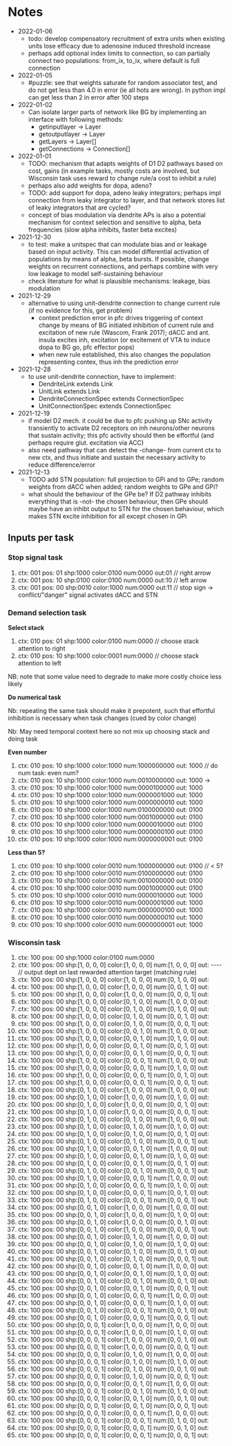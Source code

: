 # Notes
* 2022-01-06
   * todo: develop compensatory recruitment of extra units when existing units lose efficacy due to adenosine induced threshold increase
   * perhaps add optional index limits to connection, so can partially connect two populations: from_ix, to_ix, where default is full connection
* 2022-01-05
   * #puzzle: see that weights saturate for random associator test, and do not get less than 4.0 in error (ie all hots are wrong). In python impl can get less than 2 in error after 100 steps
* 2022-01-02
   * Can isolate larger parts of network like BG by implementing an interface with following methods:
      * getinputlayer -> Layer
      * getoutputlayer -> Layer
      * getLayers -> Layer[]
      * getConnections -> Connection[]
* 2022-01-01
   * TODO: mechanism that adapts weights of D1 D2 pathways based on cost, gains (in example tasks, mostly costs are involved, but Wisconsin task uses reward to change rule/a cost to inhibit a rule)
   * perhaps also add weights for dopa, adeno?
   * TODO: add support for dopa, adeno leaky integrators; perhaps impl connection from leaky integrator to layer, and that network stores list of leaky integrators that are cycled?
   * concept of bias modulation via dendrite APs is also a potential mechanism for context selection and sensitive to alpha, beta frequencies (slow alpha inhibits, faster beta excites)
* 2021-12-30
   * to test: make a unitspec that can modulate bias and or leakage based on input activity. This can model differential activation of populations by means of alpha, beta bursts. If possible, change weights on recurrent connections, and perhaps combine with very low leakage to model self-sustaining behaviour
   * check literature for what is plausible mechanisms: leakage, bias modulation 
* 2021-12-29
   * alternative to using unit-dendrite connection to change current rule (if no evidence for this, get problem)
      * context prediction error in pfc drives triggering of context change by means of BG initiated inhibition of current rule and excitation of new rule (Wascom, Frank 2017); dACC and ant. insula excites inh, excitation (or excitement of VTA to induce dopa to BG go, pfc effector pops)
      * when new rule established, this also changes the population representing contex, thus inh the prediction error
* 2021-12-28
   * to use unit-dendrite connection, have to implement:
      * DendriteLink extends Link
      * UnitLink extends Link
      * DendriteConnectionSpec extends ConnectionSpec
      * UnitConnectionSpec extends ConnectionSpec
* 2021-12-19
   * if model D2 mech. it could be due to pfc pushing up SNc activity transiently to activate D2 receptors on inh neurons/other neurons that sustain activity; this pfc activity should then be effortful (and perhaps require glut. excitation via ACC)
   * also need pathway that can detect the -change- from current ctx to new ctx, and thus initiate and sustain the necessary activity to reduce difference/error
* 2021-12-13 
   * TODO add STN population: full projection to GPi and to GPe; random weights from dACC when added; random weights to GPe and GPi?
   * what should the behaviour of the GPe be? If D2 pathway inhibits everything that is -not- the chosen behaviour, then GPe should maybe have an inhibt output to STN for the chosen behaviour, which makes STN excite inhibition for all except chosen in GPi

## Inputs per task
### Stop signal task
1. ctx: 001 pos: 01 shp:1000 color:0100 num:0000 out:01 // right arrow
1. ctx: 001 pos: 10 shp:0100 color:0100 num:0000 out:10 // left arrow
1. ctx: 001 pos: 00 shp:0010 color:1000 num:0000 out:11 // stop sign -> conflict/"danger" signal activates dACC and STN

### Demand selection task
**Select stack**
1. ctx: 010 pos: 01 shp:1000 color:0100 num:0000 // choose stack attention to right
1. ctx: 010 pos: 10 shp:1000 color:0001 num:0000 // choose stack attention to left

NB: note that some value need to degrade to make more costly choice less likely

**Do numerical task**

Nb: repeating the same task should make it prepotent, such that effortful inhibition is necessary when task changes (cued by color change) 

Nb: May need temporal context here so not mix up choosing stack and doing task 

**Even number**
1. ctx: 010 pos: 10 shp:1000 color:1000 num:1000000000 out: 1000 // do num task: even num?
1. ctx: 010 pos: 10 shp:1000 color:1000 num:0010000000 out: 1000 -> 
1. ctx: 010 pos: 10 shp:1000 color:1000 num:0000100000 out: 1000
1. ctx: 010 pos: 10 shp:1000 color:1000 num:0000001000 out: 1000
1. ctx: 010 pos: 10 shp:1000 color:1000 num:0000000010 out: 1000
1. ctx: 010 pos: 10 shp:1000 color:1000 num:0100000000 out: 0100
1. ctx: 010 pos: 10 shp:1000 color:1000 num:0001000000 out: 0100
1. ctx: 010 pos: 10 shp:1000 color:1000 num:0000010000 out: 0100
1. ctx: 010 pos: 10 shp:1000 color:1000 num:0000000100 out: 0100
1. ctx: 010 pos: 10 shp:1000 color:1000 num:0000000001 out: 0100

**Less than 5?**
1. ctx: 010 pos: 10 shp:1000 color:0010 num:1000000000 out: 0100 // < 5?
1. ctx: 010 pos: 10 shp:1000 color:0010 num:0100000000 out: 0100
1. ctx: 010 pos: 10 shp:1000 color:0010 num:0010000000 out: 0100
1. ctx: 010 pos: 10 shp:1000 color:0010 num:0001000000 out: 0100
1. ctx: 010 pos: 10 shp:1000 color:0010 num:0000010000 out: 1000
1. ctx: 010 pos: 10 shp:1000 color:0010 num:0000001000 out: 1000
1. ctx: 010 pos: 10 shp:1000 color:0010 num:0000000100 out: 1000
1. ctx: 010 pos: 10 shp:1000 color:0010 num:0000000010 out: 1000
1. ctx: 010 pos: 10 shp:1000 color:0010 num:0000000001 out: 1000

### Wisconsin task
1. ctx: 100 pos: 00 shp:1000 color:0100 num:0000
1. ctx: 100 pos: 00  shp:[1, 0, 0, 0] color:[1, 0, 0, 0] num:[1, 0, 0, 0] out: ---- // output dept on last rewarded attention target (matching rule)
1. ctx: 100 pos: 00  shp:[1, 0, 0, 0] color:[1, 0, 0, 0] num:[0, 1, 0, 0] out: 
1. ctx: 100 pos: 00  shp:[1, 0, 0, 0] color:[1, 0, 0, 0] num:[0, 0, 1, 0] out: 
1. ctx: 100 pos: 00  shp:[1, 0, 0, 0] color:[1, 0, 0, 0] num:[0, 0, 0, 1] out: 
1. ctx: 100 pos: 00  shp:[1, 0, 0, 0] color:[0, 1, 0, 0] num:[1, 0, 0, 0] out: 
1. ctx: 100 pos: 00  shp:[1, 0, 0, 0] color:[0, 1, 0, 0] num:[0, 1, 0, 0] out: 
1. ctx: 100 pos: 00  shp:[1, 0, 0, 0] color:[0, 1, 0, 0] num:[0, 0, 1, 0] out: 
1. ctx: 100 pos: 00  shp:[1, 0, 0, 0] color:[0, 1, 0, 0] num:[0, 0, 0, 1] out: 
1. ctx: 100 pos: 00  shp:[1, 0, 0, 0] color:[0, 0, 1, 0] num:[1, 0, 0, 0] out: 
1. ctx: 100 pos: 00  shp:[1, 0, 0, 0] color:[0, 0, 1, 0] num:[0, 1, 0, 0] out: 
1. ctx: 100 pos: 00  shp:[1, 0, 0, 0] color:[0, 0, 1, 0] num:[0, 0, 1, 0] out: 
1. ctx: 100 pos: 00  shp:[1, 0, 0, 0] color:[0, 0, 1, 0] num:[0, 0, 0, 1] out: 
1. ctx: 100 pos: 00  shp:[1, 0, 0, 0] color:[0, 0, 0, 1] num:[1, 0, 0, 0] out: 
1. ctx: 100 pos: 00  shp:[1, 0, 0, 0] color:[0, 0, 0, 1] num:[0, 1, 0, 0] out: 
1. ctx: 100 pos: 00  shp:[1, 0, 0, 0] color:[0, 0, 0, 1] num:[0, 0, 1, 0] out: 
1. ctx: 100 pos: 00  shp:[1, 0, 0, 0] color:[0, 0, 0, 1] num:[0, 0, 0, 1] out: 
1. ctx: 100 pos: 00  shp:[0, 1, 0, 0] color:[1, 0, 0, 0] num:[1, 0, 0, 0] out: 
1. ctx: 100 pos: 00  shp:[0, 1, 0, 0] color:[1, 0, 0, 0] num:[0, 1, 0, 0] out: 
1. ctx: 100 pos: 00  shp:[0, 1, 0, 0] color:[1, 0, 0, 0] num:[0, 0, 1, 0] out: 
1. ctx: 100 pos: 00  shp:[0, 1, 0, 0] color:[1, 0, 0, 0] num:[0, 0, 0, 1] out: 
1. ctx: 100 pos: 00  shp:[0, 1, 0, 0] color:[0, 1, 0, 0] num:[1, 0, 0, 0] out: 
1. ctx: 100 pos: 00  shp:[0, 1, 0, 0] color:[0, 1, 0, 0] num:[0, 1, 0, 0] out: 
1. ctx: 100 pos: 00  shp:[0, 1, 0, 0] color:[0, 1, 0, 0] num:[0, 0, 1, 0] out: 
1. ctx: 100 pos: 00  shp:[0, 1, 0, 0] color:[0, 1, 0, 0] num:[0, 0, 0, 1] out: 
1. ctx: 100 pos: 00  shp:[0, 1, 0, 0] color:[0, 0, 1, 0] num:[1, 0, 0, 0] out: 
1. ctx: 100 pos: 00  shp:[0, 1, 0, 0] color:[0, 0, 1, 0] num:[0, 1, 0, 0] out: 
1. ctx: 100 pos: 00  shp:[0, 1, 0, 0] color:[0, 0, 1, 0] num:[0, 0, 1, 0] out: 
1. ctx: 100 pos: 00  shp:[0, 1, 0, 0] color:[0, 0, 1, 0] num:[0, 0, 0, 1] out: 
1. ctx: 100 pos: 00  shp:[0, 1, 0, 0] color:[0, 0, 0, 1] num:[1, 0, 0, 0] out: 
1. ctx: 100 pos: 00  shp:[0, 1, 0, 0] color:[0, 0, 0, 1] num:[0, 1, 0, 0] out: 
1. ctx: 100 pos: 00  shp:[0, 1, 0, 0] color:[0, 0, 0, 1] num:[0, 0, 1, 0] out: 
1. ctx: 100 pos: 00  shp:[0, 1, 0, 0] color:[0, 0, 0, 1] num:[0, 0, 0, 1] out: 
1. ctx: 100 pos: 00  shp:[0, 0, 1, 0] color:[1, 0, 0, 0] num:[1, 0, 0, 0] out: 
1. ctx: 100 pos: 00  shp:[0, 0, 1, 0] color:[1, 0, 0, 0] num:[0, 1, 0, 0] out: 
1. ctx: 100 pos: 00  shp:[0, 0, 1, 0] color:[1, 0, 0, 0] num:[0, 0, 1, 0] out: 
1. ctx: 100 pos: 00  shp:[0, 0, 1, 0] color:[1, 0, 0, 0] num:[0, 0, 0, 1] out: 
1. ctx: 100 pos: 00  shp:[0, 0, 1, 0] color:[0, 1, 0, 0] num:[1, 0, 0, 0] out: 
1. ctx: 100 pos: 00  shp:[0, 0, 1, 0] color:[0, 1, 0, 0] num:[0, 1, 0, 0] out: 
1. ctx: 100 pos: 00  shp:[0, 0, 1, 0] color:[0, 1, 0, 0] num:[0, 0, 1, 0] out: 
1. ctx: 100 pos: 00  shp:[0, 0, 1, 0] color:[0, 1, 0, 0] num:[0, 0, 0, 1] out: 
1. ctx: 100 pos: 00  shp:[0, 0, 1, 0] color:[0, 0, 1, 0] num:[1, 0, 0, 0] out: 
1. ctx: 100 pos: 00  shp:[0, 0, 1, 0] color:[0, 0, 1, 0] num:[0, 1, 0, 0] out: 
1. ctx: 100 pos: 00  shp:[0, 0, 1, 0] color:[0, 0, 1, 0] num:[0, 0, 1, 0] out: 
1. ctx: 100 pos: 00  shp:[0, 0, 1, 0] color:[0, 0, 1, 0] num:[0, 0, 0, 1] out: 
1. ctx: 100 pos: 00  shp:[0, 0, 1, 0] color:[0, 0, 0, 1] num:[1, 0, 0, 0] out: 
1. ctx: 100 pos: 00  shp:[0, 0, 1, 0] color:[0, 0, 0, 1] num:[0, 1, 0, 0] out: 
1. ctx: 100 pos: 00  shp:[0, 0, 1, 0] color:[0, 0, 0, 1] num:[0, 0, 1, 0] out: 
1. ctx: 100 pos: 00  shp:[0, 0, 1, 0] color:[0, 0, 0, 1] num:[0, 0, 0, 1] out: 
1. ctx: 100 pos: 00  shp:[0, 0, 0, 1] color:[1, 0, 0, 0] num:[1, 0, 0, 0] out: 
1. ctx: 100 pos: 00  shp:[0, 0, 0, 1] color:[1, 0, 0, 0] num:[0, 1, 0, 0] out: 
1. ctx: 100 pos: 00  shp:[0, 0, 0, 1] color:[1, 0, 0, 0] num:[0, 0, 1, 0] out: 
1. ctx: 100 pos: 00  shp:[0, 0, 0, 1] color:[1, 0, 0, 0] num:[0, 0, 0, 1] out: 
1. ctx: 100 pos: 00  shp:[0, 0, 0, 1] color:[0, 1, 0, 0] num:[1, 0, 0, 0] out: 
1. ctx: 100 pos: 00  shp:[0, 0, 0, 1] color:[0, 1, 0, 0] num:[0, 1, 0, 0] out: 
1. ctx: 100 pos: 00  shp:[0, 0, 0, 1] color:[0, 1, 0, 0] num:[0, 0, 1, 0] out: 
1. ctx: 100 pos: 00  shp:[0, 0, 0, 1] color:[0, 1, 0, 0] num:[0, 0, 0, 1] out: 
1. ctx: 100 pos: 00  shp:[0, 0, 0, 1] color:[0, 0, 1, 0] num:[1, 0, 0, 0] out: 
1. ctx: 100 pos: 00  shp:[0, 0, 0, 1] color:[0, 0, 1, 0] num:[0, 1, 0, 0] out: 
1. ctx: 100 pos: 00  shp:[0, 0, 0, 1] color:[0, 0, 1, 0] num:[0, 0, 1, 0] out: 
1. ctx: 100 pos: 00  shp:[0, 0, 0, 1] color:[0, 0, 1, 0] num:[0, 0, 0, 1] out: 
1. ctx: 100 pos: 00  shp:[0, 0, 0, 1] color:[0, 0, 0, 1] num:[1, 0, 0, 0] out: 
1. ctx: 100 pos: 00  shp:[0, 0, 0, 1] color:[0, 0, 0, 1] num:[0, 1, 0, 0] out: 
1. ctx: 100 pos: 00  shp:[0, 0, 0, 1] color:[0, 0, 0, 1] num:[0, 0, 1, 0] out: 
1. ctx: 100 pos: 00  shp:[0, 0, 0, 1] color:[0, 0, 0, 1] num:[0, 0, 0, 1] out: 